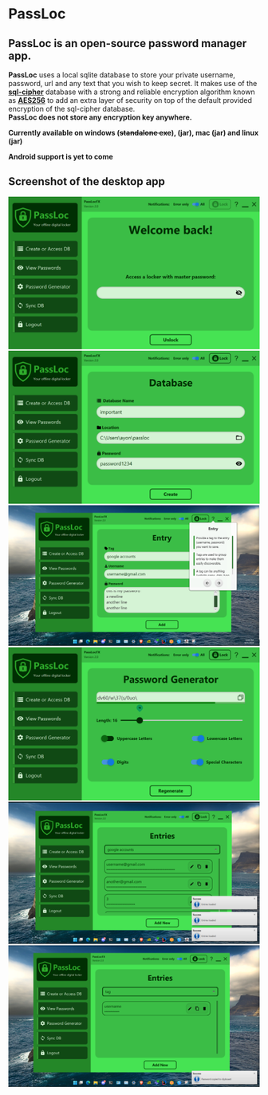 # PassLoc

## PassLoc is an open-source password manager app.

**PassLoc** uses a local sqlite database to store your private username, password, url and any text that you wish to keep secret. It makes use of the [**sql-cipher**](https://github.com/sqlcipher/sqlcipher) database with a strong and reliable encryption algorithm known as [**AES256**](https://en.wikipedia.org/wiki/Advanced_Encryption_Standard) to add an extra layer of security on top of the default provided encryption of the sql-cipher database.<br> **PassLoc does not store any encryption key anywhere.**

**Currently available on windows (~~standalone exe~~), (jar), mac (jar) and linux (jar)**

**Android support is yet to come**

## Screenshot of the desktop app
![image1](/screenshots2/1.PNG)<br>
![image1](/screenshots2/2.png)<br>
![image1](/screenshots2/3.png)<br>
![image1](/screenshots2/4.png)<br>
![image1](/screenshots2/5.png)<br>
![image1](/screenshots2/6.png)<br>
